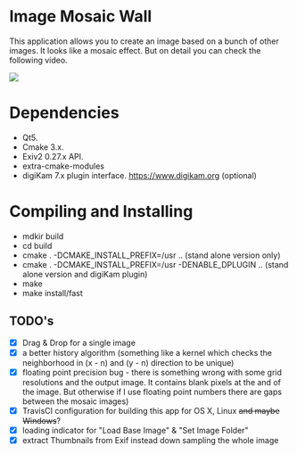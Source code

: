 # Image Mosaic Wall

This application allows you to create an image based on a bunch of other images. It looks like a mosaic effect. But on detail you can check the following video.

[![](http://i3.ytimg.com/vi/FyXyUtVnVyQ/maxresdefault.jpg)](https://www.youtube.com/watch?v=FyXyUtVnVyQ "")

# Dependencies

- Qt5.
- Cmake 3.x.
- Exiv2 0.27.x API.
- extra-cmake-modules
- digiKam 7.x plugin interface. <https://www.digikam.org> (optional)

# Compiling and Installing

- mdkir build
- cd build
- cmake . -DCMAKE_INSTALL_PREFIX=/usr ..                            (stand alone version only)
- cmake . -DCMAKE_INSTALL_PREFIX=/usr -DENABLE_DPLUGIN ..           (stand alone version and digiKam plugin)
- make
- make install/fast

## TODO's

- [x] Drag & Drop for a single image
- [x] a better history algorithm (something like a kernel which checks the neighborhood in (x - n) and (y - n) direction to be unique)
- [x] floating point precision bug - there is something wrong with some grid resolutions and the output image. It contains blank pixels at the and of the image. But otherwise if I use floating point numbers there are gaps between the mosaic images)
- [x] TravisCI configuration for building this app for OS X, Linux ~~and maybe Windows~~?
- [x] loading indicator for "Load Base Image" & "Set Image Folder"
- [x] extract Thumbnails from Exif instead down sampling the whole image
